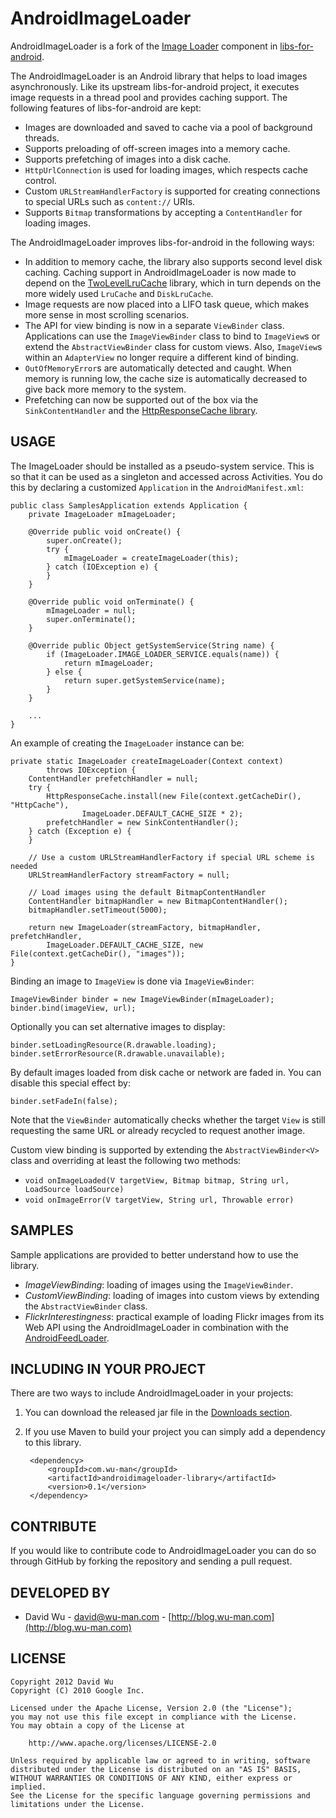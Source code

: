 AndroidImageLoader
==================

AndroidImageLoader is a fork of the 
[Image Loader](http://code.google.com/p/libs-for-android/wiki/ImageLoader) 
component in [libs-for-android](http://code.google.com/p/libs-for-android/).

The AndroidImageLoader is an Android library that helps to load images 
asynchronously. Like its upstream libs-for-android project, it executes
image requests in a thread pool and provides caching support. The following
features of libs-for-android are kept:

* Images are downloaded and saved to cache via a pool of background threads.
* Supports preloading of off-screen images into a memory cache.
* Supports prefetching of images into a disk cache.
* `HttpUrlConnection` is used for loading images, which respects cache control.
* Custom `URLStreamHandlerFactory` is supported for creating connections to
  special URLs such as `content://` URIs.
* Supports `Bitmap` transformations by accepting a `ContentHandler` for loading
  images.

The AndroidImageLoader improves libs-for-android in the following ways:

* In addition to memory cache, the library also supports second level disk caching.
  Caching support in AndroidImageLoader is now made to depend on the
  [TwoLevelLruCache](http://wuman.github.com/TwoLevelLruCache/) library, which in
  turn depends on the more widely used `LruCache` and `DiskLruCache`.
* Image requests are now placed into a LIFO task queue, which makes more sense in
  most scrolling scenarios.
* The API for view binding is now in a separate `ViewBinder` class. Applications
  can use the `ImageViewBinder` class to bind to `ImageView`s or extend the 
  `AbstractViewBinder` class for custom views. Also, `ImageView`s within an
  `AdapterView` no longer require a different kind of binding.
* `OutOfMemoryError`s are automatically detected and caught. When memory is
  running low, the cache size is automatically decreased to give back more
  memory to the system.
* Prefetching can now be supported out of the box via the `SinkContentHandler`
  and the [HttpResponseCache library](https://github.com/candrews/HttpResponseCache).


USAGE
-----

The ImageLoader should be installed as a pseudo-system service. This is so that
it can be used as a singleton and accessed across Activities. You do this by
declaring a customized `Application` in the `AndroidManifest.xml`:

    public class SamplesApplication extends Application {
        private ImageLoader mImageLoader;

        @Override public void onCreate() {
            super.onCreate();
            try {
                mImageLoader = createImageLoader(this);
            } catch (IOException e) {
            }
        }

        @Override public void onTerminate() {
            mImageLoader = null;
            super.onTerminate();
        }

        @Override public Object getSystemService(String name) {
            if (ImageLoader.IMAGE_LOADER_SERVICE.equals(name)) {
                return mImageLoader;
            } else {
                return super.getSystemService(name);
            }
        }
        
        ...
    }

An example of creating the `ImageLoader` instance can be:

    private static ImageLoader createImageLoader(Context context)
            throws IOException {
        ContentHandler prefetchHandler = null;
        try {
            HttpResponseCache.install(new File(context.getCacheDir(), "HttpCache"),
                    ImageLoader.DEFAULT_CACHE_SIZE * 2);
            prefetchHandler = new SinkContentHandler();
        } catch (Exception e) {
        } 

        // Use a custom URLStreamHandlerFactory if special URL scheme is needed
        URLStreamHandlerFactory streamFactory = null;

        // Load images using the default BitmapContentHandler
        ContentHandler bitmapHandler = new BitmapContentHandler();
        bitmapHandler.setTimeout(5000);
        
        return new ImageLoader(streamFactory, bitmapHandler, prefetchHandler,
            ImageLoader.DEFAULT_CACHE_SIZE, new File(context.getCacheDir(), "images"));        
    }

Binding an image to `ImageView` is done via `ImageViewBinder`:

    ImageViewBinder binder = new ImageViewBinder(mImageLoader);
    binder.bind(imageView, url);

Optionally you can set alternative images to display:

    binder.setLoadingResource(R.drawable.loading);
    binder.setErrorResource(R.drawable.unavailable);

By default images loaded from disk cache or network are faded in. You can
disable this special effect by:

    binder.setFadeIn(false);

Note that the `ViewBinder` automatically checks whether the target `View` is
still requesting the same URL or already recycled to request another image.

Custom view binding is supported by extending the `AbstractViewBinder<V>` class
and overriding at least the following two methods:

* `void onImageLoaded(V targetView, Bitmap bitmap, String url, LoadSource loadSource)`
* `void onImageError(V targetView, String url, Throwable error)`


SAMPLES
-------

Sample applications are provided to better understand how to use the library.

* _ImageViewBinding_: loading of images using the `ImageViewBinder`.
* _CustomViewBinding_: loading of images into custom views by extending the 
  `AbstractViewBinder` class.
* _FlickrInterestingness_: practical example of loading Flickr images from its 
  Web API using the AndroidImageLoader in combination with the 
  [AndroidFeedLoader](http://wuman.github.com/AndroidFeedLoader/).


INCLUDING IN YOUR PROJECT
-------------------------

There are two ways to include AndroidImageLoader in your projects:

1. You can download the released jar file in the [Downloads section](https://github.com/wuman/AndroidImageLoader/downloads).
2. If you use Maven to build your project you can simply add a dependency to this library.

        <dependency>
            <groupId>com.wu-man</groupId>
            <artifactId>androidimageloader-library</artifactId>
            <version>0.1</version>
        </dependency>


CONTRIBUTE
----------

If you would like to contribute code to AndroidImageLoader you can do so through 
GitHub by forking the repository and sending a pull request.


DEVELOPED BY
------------

* David Wu - <david@wu-man.com> - [http://blog.wu-man.com](http://blog.wu-man.com)


LICENSE
-------

    Copyright 2012 David Wu
    Copyright (C) 2010 Google Inc.

    Licensed under the Apache License, Version 2.0 (the "License");
    you may not use this file except in compliance with the License.
    You may obtain a copy of the License at

        http://www.apache.org/licenses/LICENSE-2.0

    Unless required by applicable law or agreed to in writing, software 
    distributed under the License is distributed on an "AS IS" BASIS, 
    WITHOUT WARRANTIES OR CONDITIONS OF ANY KIND, either express or implied.
    See the License for the specific language governing permissions and 
    limitations under the License.

